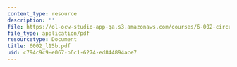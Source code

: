 ```yaml
---
content_type: resource
description: ''
file: https://ol-ocw-studio-app-qa.s3.amazonaws.com/courses/6-002-circuits-and-electronics-spring-2007/c794c9c9e067b6c16274ed844894ace7_6002_l15b.pdf
file_type: application/pdf
resourcetype: Document
title: 6002_l15b.pdf
uid: c794c9c9-e067-b6c1-6274-ed844894ace7
---
```

